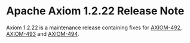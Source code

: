 Apache Axiom 1.2.22 Release Note
================================

Axiom 1.2.22 is a maintenance release containing fixes for
[AXIOM-492](https://issues.apache.org/jira/browse/AXIOM-492),
[AXIOM-493](https://issues.apache.org/jira/browse/AXIOM-493) and
[AXIOM-494](https://issues.apache.org/jira/browse/AXIOM-494).
